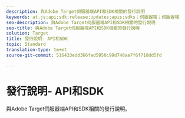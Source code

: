 ```yaml
---
description: 與Adobe Target伺服器端API和SDK相關的發行說明
keywords: at.js;api;sdk;release;updates;apis;sdks；伺服器端；伺服器端
seo-description: 與Adobe Target伺服器端API和SDK相關的發行說明
seo-title: 與Adobe Target伺服器端API和SDK相關的發行說明
solution: Target
title: 發行說明- API和SDK
topic: Standard
translation-type: tm+mt
source-git-commit: 516433edd366fad5950c99d748aa7f6f718dd5fd

---
```



# 發行說明- API和SDK

與Adobe Target伺服器端API和SDK相關的發行說明。
